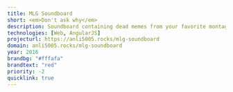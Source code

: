 ```yaml
---
title: MLG Soundboard
short: <em>Don't ask why</em>
description: Soundboard containing dead memes from your favorite montage parodies.
technologies: [Web, AngularJS]
projecturl: https://anli5005.rocks/mlg-soundboard
domain: anli5005.rocks/mlg-soundboard
year: 2016
brandbg: "#fffafa"
brandtext: "red"
priority: -2
quicklink: true
---
```

